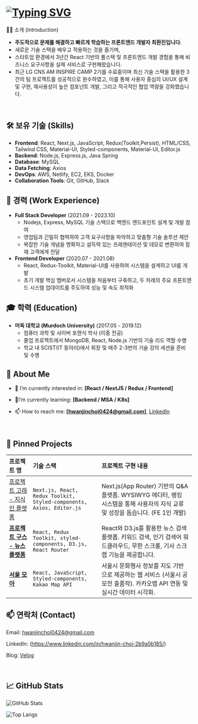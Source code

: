 # [![Typing SVG](https://readme-typing-svg.demolab.com?font=Fira+Code&duration=6000&pause=1000&color=18F789&width=600&lines=Hello+World!+%ED%94%84%EB%A1%A0%ED%8A%B8%EC%97%94%EB%93%9C+%EA%B0%9C%EB%B0%9C%EC%9E%90+%EC%B5%9C%ED%99%98%EC%A7%84+%EC%9E%85%EB%8B%88%EB%8B%A4!+;Hello+World!+This+is+Frontend+Developer+Jin)](https://git.io/typing-svg)
👨‍💻 소개 (Introduction)
- **주도적으로 문제를 해결하고 빠르게 학습하는 프론트엔드 개발자 최환진입니다**.
- 새로운 기술 스택을 배우고 적용하는 것을 즐기며,
- 스타트업 환경에서 3년간 React 기반의 풀스택 및 프론트엔드 개발 경험을 통해 비즈니스 요구사항을 실제 서비스로 구현해왔습니다.
- 최근 LG CNS AM INSPIRE CAMP 2기를 수료중이며 최신 기술 스택을 활용한 3건의 팀 프로젝트를 성공적으로 완수하였고, 이를 통해 사용자 중심의 UI/UX 설계 및 구현, 재사용성이 높은 컴포넌트 개발, 그리고 적극적인 협업 역량을 강화했습니다.



<br>

## **🛠️ 보유 기술 (Skills)**

- **Frontend**: React, Next.js, JavaScript, Redux(Toolkit,Persist), HTML/CSS, Tailwind CSS, Material-UI, Styled-components, Material-UI, Editor.js
- **Backend**: Node.js, Express.js, Java Spring
- **Database**: MySQL
- **Data Fetching**: Axios
- **DevOps**: AWS, Netlify, EC2, EKS, Docker
- **Collaboration Tools**: Git, GitHub, Slack

## **🏢 경력 (Work Experience)**
- **Full Stack Developer** (2021.09 - 2023.10)
    - Nodejs, Express, MySQL 기술 스택으로 백엔드 엔드포인트 설계 및 개발 참여
    - 영업팀과 긴밀히 협력하여 고객 요구사항을 파악하고 맞춤형 기술 솔루션 제안
    - 복잡한 기술 개념을 명확하고 설득력 있는 프레젠테이션 및 데모로 변환하여 잠재 고객에게 전달
- **Frontend Developer** (2020.07 - 2021.08)
    - React, Redux-Toolkit, Material-UI를 사용하여 시스템을 설계하고 UI를 개발
    - 초기 개발 핵심 멤버로서 시스템을 처음부터 구축하고, 두 차례의 주요 프론트엔드 시스템 업데이트를 주도하여 성능 및 속도 최적화

## **🎓 학력 (Education)**
- **머독 대학교 (Murdoch University)** (2017.05 - 2019.12)
    - 컴퓨터 과학 및 사이버 포렌식 학사 (이중 전공)
    - 졸업 프로젝트에서 MongoDB, React, Node.js 기반의 기술 리드 역할 수행
    - 학교 내 SCIST(IT 동아리)에서 회장 및 매주 2-3번의 기술 강의 세션을 준비 및 수행

## 🚀 About Me

- 🔭 I’m currently interested in: **[React / NextJS / Redux / Frontend]**
  
- 🌱I’m currently learning: **[Backend / MSA / K8s]**

- 📫 How to reach me: **[hwanjinchoi0424@gmail.com]**, [LinkedIn](https://www.linkedin.com/in/hwanjin-choi-2b9a0b185/)

<br>

## 📌 Pinned Projects



| 프로젝트 명               | 기술 스택                        |  프로젝트 구현 내용                |
| :--------------------- | :-------------------------------- | :-------------------------- |
| [프로젝트 고래 - 지식인 플랫폼](https://github.com/Hwanjin-Choi/project-frontend-gorae)               | `Next.js, React, Redux Toolkit, Styled-components, Axios, Editor.js`                           | Next.js(App Router) 기반의 Q&A 플랫폼. WYSIWYG 에디터, 랭킹 시스템을 통해 사용자의 지식 교류 및 성장을 돕습니다. (FE 1인 개발) |
| **[프로젝트 구스 - 뉴스 플랫폼](https://github.com/Hwanjin-Choi/project-goose-frontend)**   | `React, Redux Toolkit, styled-components, D3.js, React Router`          | React와 D3.js를 활용한 뉴스 검색 플랫폼. 키워드 검색, 인기 검색어 워드클라우드, 무한 스크롤, 기사 스크랩 기능을 제공합니다.            |
| **[서울 모아](https://github.com/Hwanjin-Choi/project-seoul-moa-frontend)**            | `React, JavaScript, Styled-components, Kakao Map API`               | 서울시 문화행사 정보를 지도 기반으로 제공하는 웹 서비스 (서울시 공모전 출품작). 카카오맵 API 연동 및 실시간 데이터 시각화.         |



## 📫 연락처 (Contact)
Email: hwanjinchoi0424@gmail.com

LinkedIn: (https://www.linkedin.com/in/hwanjin-choi-2b9a0b185/)

Blog: [Velog](https://velog.io/@ajtwoddl0424/posts)

<br>

## 📈 GitHub Stats

![GitHub Stats](https://github-readme-stats.vercel.app/api?username=Hwanjin-Choi&show_icons=true&theme=tokyonight)


![Top Langs](https://github-readme-stats.vercel.app/api/top-langs/?username=Hwanjin-Choi&layout=compact&theme=tokyonight)


